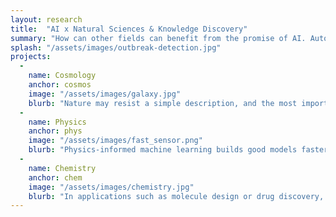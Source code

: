 ```yaml
---
layout: research
title:  "AI x Natural Sciences & Knowledge Discovery"
summary: "How can other fields can benefit from the promise of AI. Automation can increase efficiency of processing vast amounts of data that informs scientific thinking. Part of the challenge involves bridging the gap between data-driven policy and empirical science. Natural sciences evolve as our collective understanding of the universe increases, therefore it is important to ensure that AI can leverage this ever-increasing knowledge."
splash: "/assets/images/outbreak-detection.jpg"
projects:
  - 
    name: Cosmology
    anchor: cosmos
    image: "/assets/images/galaxy.jpg"
    blurb: "Nature may resist a simple description, and the most important discoveries of the next century may be complex theories with countless variables and parameters. The era of big data opens up a promising new approach to scientific discovery. We develop statistical and machine learning methods for using observed and simulated data to advance machine learning with applications to cosmology. Bayesian Optimization based active-learning methods accelearte both the execution of the cosmological simulations and the search for best-fitting parameters. Many cosmology and other science applications require ML methods that can operate on more complex objects such as functions, distributions, or set and point clouds. The goal of this work is to make fundamental contributions in machine learning, statistics, and cosmology."
  -
    name: Physics
    anchor: phys
    image: "/assets/images/fast_sensor.png"
    blurb: "Physics-informed machine learning builds good models faster. The lab works with physicists to make fundamental contributions to physical science, ranging from reinforcement learning for plasma control policies for nuclear fusion to high fidelity synthetic data generation governed by the laws of physics."
  -
    name: Chemistry
    anchor: chem
    image: "/assets/images/chemistry.jpg"
    blurb: "In applications such as molecule design or drug discovery, it is desirable to have an algorithm which recommends new candidate molecules based on the results of past tests. Thsee molecules first need to be synthesized and then tested for objective properties. Auton Lab developed ChemBO, a Bayesian optimization framework for generating and optimizing organic molecules for desired molecular properties."
---
```



<!-- Notes
Cosmology
Blurb for cosmology taken from Barnabas' final project report https://www.osti.gov/servlets/purl/1572709

Physics
Info on RL for plasma control from Viraj's thesis proposal https://www.ri.cmu.edu/event/on-sample-efficient-reinforcement-learning-for-nuclear-fusion/
It seems like the first half of the work with LLNL should fall under this fundamental physics x ML category, and the second half falls under radiation safety
-->
